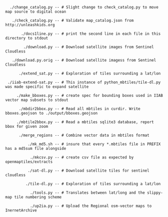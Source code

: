       ./change_catalog.py -- # Slight change to check_catalog.py to move map source to digital ocean

       ./check_catalog.py -- # Validate map_catalog.json from http://unleashkids.org 

           ./docs1line.py -- # print the second line in each file in this directory to stdout

            ./download.py -- # Download satellite images from Sentinel Cloudless

       ./download.py.orig -- # Download satellite imagess from Sentinel Cloudless

          ./extend_sat.py -- # Exploration of tiles surrounding a lat/lon

     ./iiab-extend-sat.py -- # This instance of python_mbtiles/tile-dl.py was made specific to expand satellite

         ./make_bboxes.py -- # create spec for bounding boxes used in IIAB vector map subsets to stdout

          ./mbdir2bbox.py -- # Read all mbtiles in curdir. Write bboxes.geojson to ./output/bboxes.geojson

         ./mbtile2bbox.py -- # Read a mbtiles sqlite3 database, report bbox for given zoom

          ./merge_regions -- # Combine vector data in mbtiles format

              ./mk_md5.sh -- # insure that every *.mbtiles file in PREFIX has a md5sum file alongside

               ./mkcsv.py -- # create csv file as expected by openmaptiles/extracts

              ./sat-dl.py -- # Download satellite tiles for sentinel cloudless

             ./tile-dl.py -- # Exploration of tiles surrounding a lat/lon

               ./tools.py -- # Translates between lat/long and the slippy-map tile numbering scheme

               ./up2ia.py -- # Upload the Regional osm-vector maps to InernetArchive


